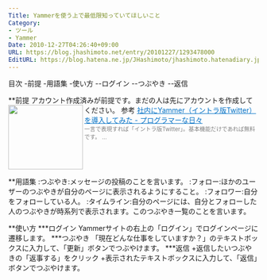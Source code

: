 ```yaml
---
Title: Yammerを使う上で最低限知っていてほしいこと
Category:
- ツール
- Yammer
Date: 2010-12-27T04:26:40+09:00
URL: https://blog.jhashimoto.net/entry/20101227/1293478000
EditURL: https://blog.hatena.ne.jp/JHashimoto/jhashimoto.hatenadiary.jp/atom/entry/12921228815717258363
---
```


目次
-前提
-用語集
-使い方
--ログイン
--つぶやき
--返信

**前提
アカウント作成済みが前提です。まだの人は先にアカウントを作成してください。
参考
<a href="http://d.hatena.ne.jp/JHashimoto/20101217/1292559610" target="_blank" rel="nofollow"><img class="alignleft" align="left" border="0" src="http://capture.heartrails.com/150x130/shadow?http://d.hatena.ne.jp/JHashimoto/20101217/1292559610" alt="" width="150" height="130" /></a><a style="color:#0070C5;" href="http://d.hatena.ne.jp/JHashimoto/20101217/1292559610" target="_blank" rel="nofollow">社内にYammer（イントラ版Twitter）を導入してみた - プログラマーな日々</a><a href="http://b.hatena.ne.jp/entry/http://d.hatena.ne.jp/JHashimoto/20101217/1292559610" target="_blank"><img border="0" src="http://b.hatena.ne.jp/entry/image/http://d.hatena.ne.jp/JHashimoto/20101217/1292559610" alt="" /></a><br><span style="color: #808080;font-size: 80%;">一言で表現すれば「イントラ版Twitter」。基本機能だけであれば無料です。 ...</span><br style="clear:both;" />

**用語集
:つぶやき:メッセージの投稿のことを言います。
:フォロー:ほかのユーザーのつぶやきが自分のページに表示されるようにすること。
:フォロワー:自分をフォローしている人。
:タイムライン:自分のページには、自分とフォローした人のつぶやきが時系列で表示されます。このつぶやき一覧のことを言います。

**使い方
***ログイン
Yammerサイトの右上の「ログイン」でログインページに遷移します。
***つぶやき
「現在どんな仕事をしていますか？」のテキストボックスに入力して、「更新」ボタンでつぶやけます。
***返信
+返信したいつぶやきの「返事する」をクリック
+表示されたテキストボックスに入力して、「返信」ボタンでつぶやけます。
